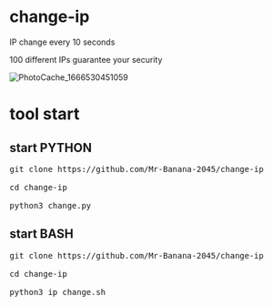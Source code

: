 # change-ip
IP change every 10 seconds

100 different IPs guarantee your security

![PhotoCache_1666530451059](https://user-images.githubusercontent.com/109140672/197395903-9904a3ad-a5a5-430a-877d-fc9aa938b9b0.jpg)

# tool start

## start PYTHON
<pre>
git clone https://github.com/Mr-Banana-2045/change-ip

cd change-ip

python3 change.py
</pre>
## start BASH
<pre>
git clone https://github.com/Mr-Banana-2045/change-ip

cd change-ip

python3 ip_change.sh
</pre>
